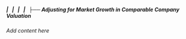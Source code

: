 ##### |   |   |   |   ├── Adjusting for Market Growth in Comparable Company Valuation

*Add content here*